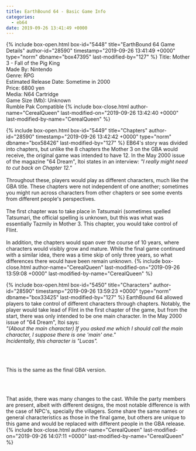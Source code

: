 ```yaml
---
title: EarthBound 64 - Basic Game Info
categories:
  - eb64
date: 2019-09-26 13:41:49 +0000
---
```

{% include box-open.html box-id="5448" title="EarthBound 64 Game Details" author-id="28590" timestamp="2019-09-26 13:41:49 +0000" type="norm" dbname="box47395" last-modified-by="127" %}
Title: Mother 3 - Fall of the Pig King<BR />
Made By: Nintendo<BR />
Genre: RPG<BR />
Estimated Release Date: Sometime in 2000<BR />
Price: 6800 yen<BR />
Media: N64 Cartridge<BR />
Game Size (Mb): Unknown<BR />
Rumble Pak Compatible
{% include box-close.html author-name="CerealQueen" last-modified-on="2019-09-26 13:42:40 +0000" last-modified-by-name="CerealQueen" %}

{% include box-open.html box-id="5449" title="Chapters" author-id="28590" timestamp="2019-09-26 13:42:42 +0000" type="norm" dbname="box58426" last-modified-by="127" %}
EB64's story was divided into chapters, but unlike the 8 chapters the Mother 3 on the GBA would receive, the original game was intended to have 12. In the May 2000 issue of the magazine "64 Dream", Itoi states in an interview: <i>"I really might need to cut back on Chapter 12."</i><br /><br />
Throughout these, players would play as different characters, much like the GBA title. These chapters were not independent of one another; sometimes you might run across characters from other chapters or see some events from different people's perspectives.
<BR /><BR />
The first chapter was to take place in Tatsumairi (sometimes spelled Tatsumari, the official spelling is unknown, but this was what was essentially Tazmily in Mother 3. This chapter, you would take control of Flint.
<BR /><BR />
In addition, the chapters would span over the course of 10 years, where characters would visibly grow and mature. While the final game continued with a similar idea, there was a time skip of only three years, so what differences there would have been remain unknown.
{% include box-close.html author-name="CerealQueen" last-modified-on="2019-09-26 13:59:08 +0000" last-modified-by-name="CerealQueen" %}

{% include box-open.html box-id="5450" title="Characters" author-id="28590" timestamp="2019-09-26 13:59:23 +0000" type="norm" dbname="box33425" last-modified-by="127" %}
EarthBound 64 allowed players to take control of different characters through chapters. Notably, the player would take lead of Flint in the first chapter of the game, but from the start, there was only intended to be one main character.
In the May 2000 issue of "64 Dream", Itoi says:<BR />
<i>"(About the main character) If you asked me which I should call the main character, I suppose there <I>is</I> one 'main' one."<BR />
Incidentally, this character is "Lucas".</i>

<br /><br />

This is the same as the final GBA version.

<br /><br />

That aside, there was many changes to the cast. While the party members are present, albeit with different designs, the most notable difference is with the case of NPC's, specially the villagers. Some share the same names or general characteristics as those in the final game, but others are unique to this game and would be replaced with different people in the GBA release.
{% include box-close.html author-name="CerealQueen" last-modified-on="2019-09-26 14:07:11 +0000" last-modified-by-name="CerealQueen" %}
